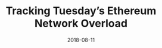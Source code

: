 ---
title: "Tracking Tuesday’s Ethereum Network Overload"
date: 2018-08-11
categories: [blog post]
tags: [blockchain, blog post, finance]
link: https://medium.com/amberdata/tracking-tuesdays-ethereum-network-overload-2d87c4ac1f93
---